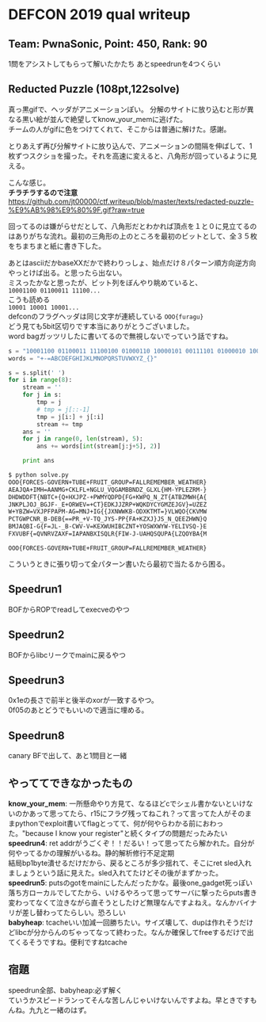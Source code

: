 # DEFCON 2019 qual writeup
## Team: PwnaSonic, Point: 450, Rank: 90

1問をアシストしてもらって解いたかたち
あとspeedrunを4つくらい
## Reducted Puzzle (108pt,122solve)
真っ黒gifで、ヘッダがアニメーションぽい。
分解のサイトに放り込むと形が異なる黒い絵が並んで絶望してknow_your_memに逃げた。  
チームの人がgifに色をつけてくれて、そこからは普通に解けた。感謝。  

とりあえず再び分解サイトに放り込んで、アニメーションの間隔を伸ばして、1枚ずつスクショを撮った。それを高速に変えると、八角形が回っているように見える。  

こんな感じ。  
**チラチラするので注意**   
https://github.com/jt00000/ctf.writeup/blob/master/texts/redacted-puzzle-%E9%AB%98%E9%80%9F.gif?raw=true

回ってるのは嫌がらせだとして、八角形だとわかれば頂点を１と０に見立てるのはありがちな流れ。最初の三角形の上のところを最初のビットとして、全３５枚をちまちまと紙に書き下した。  

あとはasciiだかbaseXXだかで終わりっしょ、始点だけ８パターン順方向逆方向やっとけば出る。と思ったら出ない。  
ミスったかなと思ったが、ビット列をぼんやり眺めていると、  
```10001100 01100011 11100...```  
こうも読める  
```10001 10001 10001...```  
defconのフラグヘッダは同じ文字が連続している ```OOO{furagu}```  
どう見ても5bit区切りです本当にありがとうございました。  
word bagガッツリしたに書いてるので無視しないでっていう話ですね。

```py
s = "10001100 01100011 11100100 01000110 10000101 00111101 01000010 10011000 11100000 11110100 10000000 00101101 01110010 00011100 00001000 10100101 11010111 01101110 10100110 10010001 10111100 10000100 10000001 10111001 11010100 00111011 11001110 11110010 00011110 10011101 11001001 11000111 01100101 00011110 10011111"
words = "+-=ABCDEFGHIJKLMNOPQRSTUVWXYZ_{}"

s = s.split(' ')
for i in range(8):
    stream = ''
    for j in s:
        tmp = j
        # tmp = j[::-1]
        tmp = j[i:] + j[:i]
        stream += tmp
    ans = ''
    for j in range(0, len(stream), 5):
        ans += words[int(stream[j:j+5], 2)]

    print ans
```
```bash
$ python solve.py 
OOO{FORCES-GOVERN+TUBE+FRUIT_GROUP=FALLREMEMBER_WEATHER}
AEAJQA+IMH=AANMG+CKLFL+NGLU_VQGAMBBNDZ_GLXL{HM-YPLEZRM-}
DHDWDDFT{NBTC+{Q+HXJPZ-+PWMYQDPD{FG+KWPQ_N_ZT{ATBZMWH{A{
JNKPLJOJ_BGJF-_E+ORWEV=+CT}EDKJJZRP+WQKDYCYGMZEJGV}=UZEZ
W+YBZW=VXJPFPAPM-AG=MNJ+IG{{JXNWWKB-ODXKTMT=}VLWQO{CKVMW
PCTGWPCNR_B-DEB{==PR_+V-TQ_JYS-PP{FA+KZXJ}JS_N_QEEZHWN}Q
BMJAQBI-G{F=JL-_B-CWV-V=KEXWUHIBCZNT+YOSWXWYW-YELIVSQ-}E
FXVUBF{=QVNRVZAXF=IAPANBXISQLR{FIW-J-UAHQSQUPA{LZQOYBA{M
```
```OOO{FORCES-GOVERN+TUBE+FRUIT_GROUP=FALLREMEMBER_WEATHER}```  

こういうときに張り切って全パターン書いたら最初で当たるから困る。

## Speedrun1
BOFからROPでreadしてexecveのやつ

## Speedrun2
BOFからlibcリークでmainに戻るやつ

## Speedrun3
0x1eの長さで前半と後半のxorが一致するやつ。  
0f05のあとどうでもいいので適当に埋める。

## Speedrun8
canary BFで出して、あと1問目と一緒

## やっててできなかったもの
**know_your_mem**: 一所懸命やり方見て、なるほどcでシェル書かないといけないのかあって思ってたら、r15にフラグ残ってねこれ？って言ってた人がそのままpythonでexploit書いてflagとってて、何が何やらわかる前におわった。"because I know your register"と続くタイプの問題だったみたい  
**speedrun4**: ret addrがうごくぞ！！だるい！って思ってたら解かれた。自分が何やってるかの理解がいるね。静的解析修行不足定期  
結局bp1byte潰せるだけだから、戻るところが多少揺れて、そこにret sled入れましょうという話に見えた。sled入れてたけどその後がまずかった。  
**speedrun5**: putsのgotをmainにしたんだったかな。最後one_gadget死っぽい落ち方ローカルでしてたから、いけるやろって思ってサーバに撃ったらputs書き変わってなくて泣きながら直そうとしたけど無理なんですよねえ。なんかバイナリが差し替わってたらしい。恐ろしい  
**babyheap**: tcacheいい加減一回勝ちたい。サイズ壊して、dupは作れそうだけどlibcが分からんのぢゃってなって終わった。なんか確保してfreeするだけで出てくるそうですね。便利ですねtcache  

## 宿題
speedrun全部、babyheap:必ず解く  
ていうかスピードランってそんな苦しんじゃいけないんですよね。早ときですもんね。九九と一緒のはず。
